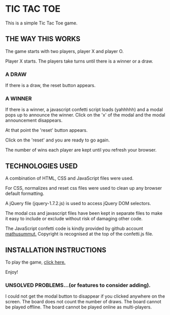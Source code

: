 
# TIC TAC TOE

This is a simple Tic Tac Toe game.

## THE WAY THIS WORKS
The game starts with two players, player X and player O.

Player X starts. The players take turns until there is a winner or a draw.

### A DRAW
If there is a draw, the reset button appears.

### A WINNER
If there is a winner, a javascript confetti script loads (yahhhhh) and a modal pops up to announce the winner. Click on the 'x' of the modal and the modal announcement disappears.

At that point the 'reset' button appears.

Click on the 'reset' and you are ready to go again.

 The number of wins each player are kept until you refresh your browser.

 ## TECHNOLOGIES USED
 A combination of HTML, CSS and JavaScript files were used.

 For CSS, normalizes and reset css files were used to clean up any browser default formatting.

 A jQuery file (jquery-1.7.2.js) is used to access jQuery DOM selectors.

 The modal css and javascript files have been kept in separate files to make it easy to include or exclude without risk of damaging other code.

 The JavaScript confetti code is kindly provided by github account [mathusummut.]( https://github.com/mathusummut/confetti.js)
Copyright is recognised at the top of the confetti.js file.

 ## INSTALLATION INSTRUCTIONS
 To play the game, [click here.](https://swcreative.github.io/project0/)

 Enjoy!

 ### UNSOLVED PROBLEMS...(or features to consider adding).
 I could not get the modal button to disappear if you clicked anywhere on the screen.
 The board does not count the number of draws.
 The board cannot be played offline.
 The board cannot be played online as multi-players.
